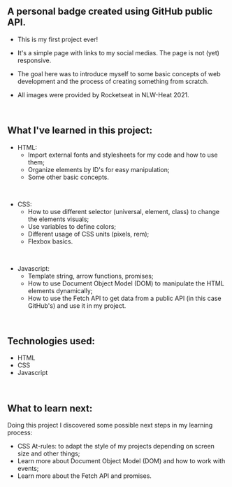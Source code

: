 
## A personal badge created using GitHub public API.

- This is my first project ever!

- It's a simple page with links to my social medias. The page is not (yet) responsive.

- The goal here was to introduce myself to some basic concepts of web development and the process of creating something from scratch. 

- All images were provided by Rocketseat in NLW-Heat 2021.   
<br/>

## What I've learned in this project:
- HTML: 
	- Import external fonts and stylesheets for my code and how to use them;
	- Organize elements by ID's for easy manipulation;
	- Some other basic concepts. 
<br>

- CSS:
	- How to use different selector (universal, element, class) to change the elements visuals;
	- Use variables to define colors;
	- Different usage of CSS units (pixels, rem);
	- Flexbox basics.
<br>

- Javascript:
	- Template string, arrow functions, promises;
	- How to use Document Object Model (DOM) to manipulate the HTML elements dynamically;
	- How to use the Fetch API to get data from a public API (in this case GitHub's) and use it in my project.
<br>   

## Technologies used:
- HTML
- CSS
- Javascript
<br>  

## What to learn next:
Doing this project I discovered some possible next steps in my learning process:

- CSS At-rules: to adapt the style of my projects depending on screen size and other things;
- Learn more about Document Object Model (DOM) and how to work with events;
- Learn more about the Fetch API and promises.

